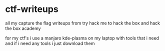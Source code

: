 # ctf-writeups
all my capture the flag writeups from try hack me to hack the box and hack the box academy 

for my ctf's i use a manjaro kde-plasma on my laptop with tools that i need and if i need any tools i just download them 
